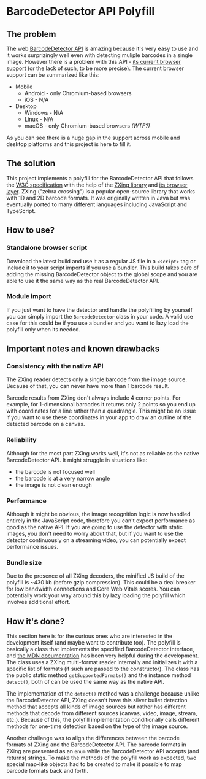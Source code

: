 # BarcodeDetector API Polyfill

## The problem

The web [BarcodeDetector API](https://developer.mozilla.org/en-US/docs/Web/API/BarcodeDetector) is amazing because it's very easy to use and it works surprizingly well even with detecting muliple barcodes in a single image. However there is a problem with this API - [its current browser support](https://caniuse.com/mdn-api_barcodedetector) (or the lack of such, to be more precise). The current browser support can be summarized like this:

- Mobile
  - Android - only Chromium-based browsers
  - iOS - N/A
- Desktop
  - Windows - N/A
  - Linux - N/A
  - macOS - only Chromium-based browsers *(WTF?)*

As you can see there is a huge gap in the support across mobile and desktop platforms and this project is here to fill it.

## The solution

This project implements a polyfill for the BarcodeDetector API that follows the [W3C specification](https://wicg.github.io/shape-detection-api/#barcode-detection-api) with the help of the [ZXing library](https://github.com/zxing-js/library) and [its browser layer](https://github.com/zxing-js/browser). ZXing ("zebra crossing") is a popular open-source library that works with 1D and 2D barcode formats. It was originally written in Java but was eventually ported to many different languages including JavaScript and TypeScript.

## How to use?

### Standalone browser script

Download the latest build and use it as a regular JS file in a `<script>` tag or include it to your script imports if you use a bundler. This build takes care of adding the missing BarcodeDetector object to the global scope and you are able to use it the same way as the real BarcodeDetector API.

### Module import

If you just want to have the detector and handle the polyfilling by yourself you can simply import the `BarcodeDetector` class in your code. A valid use case for this could be if you use a bundler and you want to lazy load the polyfill only when its needed.

## Important notes and known drawbacks

### Consistency with the native API

The ZXing reader detects only a single barcode from the image source. Because of that, you can never have more than 1 barcode result.

Barcode results from ZXing don't always include 4 corner points. For example, for 1-dimensional barcodes it returns only 2 points so you end up with coordinates for a line rather than a quadrangle. This might be an issue if you want to use these coordinates in your app to draw an outline of the detected barcode on a canvas.

### Reliability

Although for the most part ZXing works well, it's not as reliable as the native BarcodeDetector API. It might struggle in situations like:

- the barcode is not focused well
- the barcode is at a very narrow angle
- the image is not clean enough

### Performance

Although it might be obvious, the image recognition logic is now handled entirely in the JavaScript code, therefore you can't expect performance as good as the native API. If you are going to use the detector with static images, you don't need to worry about that, but if you want to use the detector continuously on a streaming video, you can potentially expect performance issues.

### Bundle size

Due to the presence of all ZXing decoders, the minified JS build of the polyfill is ~430 kb (before gzip compression). This could be a deal breaker for low bandwidth connections and Core Web Vitals scores. You can potentially work your way around this by lazy loading the polyfill which involves additional effort.

## How it's done?

This section here is for the curious ones who are interested in the development itself (and maybe want to contribute too). The polyfill is basically a class that implements the specified BarcodeDetector interface, and [the MDN documentation](https://developer.mozilla.org/en-US/docs/Web/API/BarcodeDetector) has been very helpful during the development. The class uses a ZXing multi-format reader internally and initializes it with a specific list of formats (if such are passed to the constructor). The class has the public static method `getSupportedFormats()`  and the instance method `detect()`, both of can be used the same way as the native API.

The implementation of the `detect()` method was a challenge because unlike the BarcodeDetector API, ZXing doesn't have this silver bullet detection method that accepts all kinds of image sources but rather has different methods that decode from different sources (canvas, video, image, stream, etc.). Because of this, the polyfill implementation conditionally calls different methods for one-time detection based on the type of the image source.

Another challange was to align the differences between the barcode formats of ZXing and the BarcodeDetector API. The barcode formats in ZXing are presented as an `enum` while the BarcodeDetector API accepts (and returns) strings. To make the methods of the polyfill work as expected, two special map-like objects had to be created to make it possible to map barcode formats back and forth.
